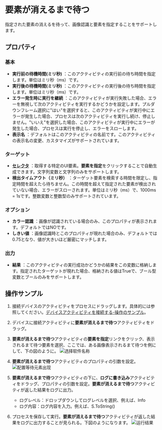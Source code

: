# 要素が消えるまで待つ

指定された要素の消えるを待って、画像認識と要素を指定することをサポートします。

## プロパティ

### 基本

- **実行前の待機時間(ミリ秒)** ：このアクティビティの実行前の待ち時間を指定します。単位はミリ秒（ms）です。
- **実行後の待機時間(ミリ秒)** ：このアクティビティの実行後の待ち時間を指定します。単位はミリ秒（ms）です。
- **エラー発生時に実行を継続** ：このアクティビティが実行失敗した場合、エラーを無視して次のアクティビティを実行するかどうかを設定します。プルダウンフレーム選択に"はい"を選択すると、このアクティビティが実行中にエラーが発生した場合、プロセスは次のアクティビティを実行し続け、停止しません。"いいえ"を選択した場合、このアクティビティが実行中にエラーが発生した場合、プロセスは実行を停止し、エラーをスローします。
- **表示名** ：デフォルトはこのアクティビティの名前です。このアクティビティの表示名の変更、カスタマイズがサポートされています。

### ターゲット

- **[セレクタ](../Appendix/Selector.md?_v=v2020.4)** ：取得する特定のUI要素。**要素を指定**をクリックすることで自動生成できます。文字列変数と文字列のみをサポートします。
- **検出タイムアウト（ミリ秒）** ：ターゲット要素を検索する時間を限定し、指定時間を超えたら待ちません。この時間を超えて指定された要素が検出されていない場合、エラーがスローされます。単位はミリ秒（ms）で、1000ms = 1sです。整数変数と整数型のみサポートされています。

### オプション
- **カラー認識** ：画像が認識されている場合のみ、このプロパティが表示されます。デフォルトではNOです。
- **しきい値** ：画像認識時とこのプロパティが現れた場合のみ、デフォルトでは0.75となり、値が大きいほど厳密にマッチします。

### 出力
- **結果** ：このアクティビティの実行成功かどうかの結果をこの変数に格納します。指定されたターゲットが現れた場合、格納される値はTrueで、ブール型変数とブールのみをサポートします。

## 操作サンプル

1. 接続デバイスのアクティビティをプロセスにドラッグします。具体的には参照してください。[デバイスアクティビティを接続する-操作のサンプル](/articles-v2020.4/Activities/PhoneAutomation/MobileConnect.md)。
2. デバイスに接続アクティビティに**要素が消えるまで待つ**アクティビティをドラッグ。
3. **要素が消えるまで待つ**アクティビティの**要素を指定**リンクをクリック、表示されるまて待つ要素を選択、ここでは、ある画像表示されるまて待つを例にして、下の図のように。
   ![选择软件名称](https://docimages.blob.core.chinacloudapi.cn/images/Activities/stepshow20201224.png)
4. **要素が消えるまで待つ**アクティビティのプロパティの引数を設定。
   ![配置等待元素出现](https://docimages.blob.core.chinacloudapi.cn/images/Activities/settingwaitelementvanish20201224.png)

5. **要素が消えるまで待つ**アクティビティの下に、**ログに書き込み**アクティビティをドラッグ、プロパティの引数を設定。**要素が消えるまで待つ**アクティビティが返した結果をログに出力。
    - ログレベル：ドロップダウンしてログレベルを選択、例えば、Info
    - ログ内容：ログ内容を入力。例えば、S.ToString()
6. プロセスを保存して実行。**要素が消えるまで待つ**アクティビティが返した結果をログに出力することが見られる。下図のようになります。
   ![运行结果](https://docimages.blob.core.chinacloudapi.cn/images/Activities/showwaitelementvanish20201224.png)
